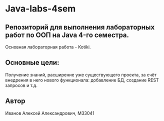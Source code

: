 # Java-labs-4sem

## Репозиторий для выполнения лабораторных работ по ООП на Java 4-го семестра.
Основная лабораторная работа - Kotiki.

## Основные цели:
Получение знаний, расширение уже существующего проекта, за счёт внедрения в него нового функционала: добавление БД, создание REST запросов и т.д.

## Автор
Иванов Алексей Александрович, M33041
